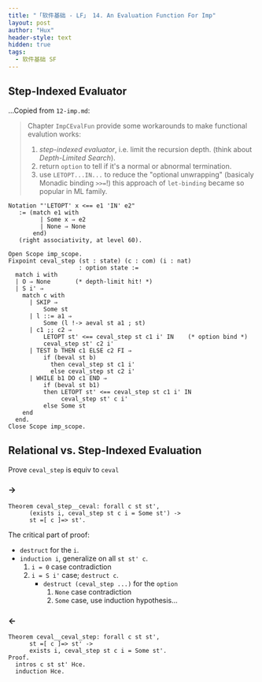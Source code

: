 ```yaml
---
title: "「软件基础 - LF」 14. An Evaluation Function For Imp"
layout: post
author: "Hux"
header-style: text
hidden: true
tags:
  - 软件基础 SF
---
```



Step-Indexed Evaluator
----------------------

...Copied from `12-imp.md`:

> Chapter `ImpCEvalFun` provide some workarounds to make functional evalution works:
> 1. _step-indexed evaluator_, i.e. limit the recursion depth. (think about _Depth-Limited Search_). 
> 2. return `option` to tell if it's a normal or abnormal termination.
> 3. use `LETOPT...IN...` to reduce the "optional unwrapping" (basicaly Monadic binding `>>=`!)
>    this approach of `let-binding` became so popular in ML family.


```coq
Notation "'LETOPT' x <== e1 'IN' e2"
   := (match e1 with
         | Some x ⇒ e2
         | None ⇒ None
       end)
   (right associativity, at level 60).

Open Scope imp_scope.
Fixpoint ceval_step (st : state) (c : com) (i : nat)
                    : option state :=
  match i with
  | O ⇒ None       (* depth-limit hit! *)
  | S i' ⇒
    match c with
      | SKIP ⇒
          Some st
      | l ::= a1 ⇒
          Some (l !-> aeval st a1 ; st)
      | c1 ;; c2 ⇒
          LETOPT st' <== ceval_step st c1 i' IN    (* option bind *)
          ceval_step st' c2 i'
      | TEST b THEN c1 ELSE c2 FI ⇒
          if (beval st b)
            then ceval_step st c1 i'
            else ceval_step st c2 i'
      | WHILE b1 DO c1 END ⇒
          if (beval st b1)
          then LETOPT st' <== ceval_step st c1 i' IN
               ceval_step st' c i'
          else Some st
    end
  end.
Close Scope imp_scope.
```



Relational vs. Step-Indexed Evaluation
--------------------------------------

Prove `ceval_step` is equiv to `ceval`


### ->

```coq
Theorem ceval_step__ceval: forall c st st',
      (exists i, ceval_step st c i = Some st') ->
      st =[ c ]=> st'.
```

The critical part of proof:

- `destruct` for the `i`.
- `induction i`, generalize on all `st st' c`. 
  1. `i = 0` case contradiction
  2. `i = S i'` case;
     `destruct c`. 
      - `destruct (ceval_step ...)` for the `option`
        1. `None` case contradiction
        2. `Some` case, use induction hypothesis...
    

### <-

```coq
Theorem ceval__ceval_step: forall c st st',
      st =[ c ]=> st' ->
      exists i, ceval_step st c i = Some st'.
Proof.
  intros c st st' Hce.
  induction Hce.
```



